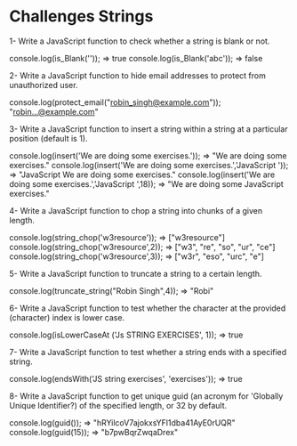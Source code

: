 # Challenges Strings

1- Write a JavaScript function to check whether a string is blank or not.

console.log(is_Blank('')); => true
console.log(is_Blank('abc')); => false


2- Write a JavaScript function to hide email addresses to protect from unauthorized user.

console.log(protect_email("robin_singh@example.com"));
"robin...@example.com"


3- Write a JavaScript function to insert a string within a string at a particular position (default is 1).

console.log(insert('We are doing some exercises.')); => "We are doing some exercises."
console.log(insert('We are doing some exercises.','JavaScript ')); => "JavaScript We are doing some exercises."
console.log(insert('We are doing some exercises.','JavaScript ',18)); => "We are doing some JavaScript exercises."


4- Write a JavaScript function to chop a string into chunks of a given length.

console.log(string_chop('w3resource')); => ["w3resource"]
console.log(string_chop('w3resource',2)); => ["w3", "re", "so", "ur", "ce"]
console.log(string_chop('w3resource',3)); => ["w3r", "eso", "urc", "e"]

5- Write a JavaScript function to truncate a string to a certain length.

console.log(truncate_string("Robin Singh",4)); => "Robi"

6- Write a JavaScript function to test whether the character at the provided (character) index is lower case.

console.log(isLowerCaseAt ('Js STRING EXERCISES', 1)); => true

7- Write a JavaScript function to test whether a string ends with a specified string.

console.log(endsWith('JS string exercises', 'exercises')); => true

8- Write a JavaScript function to get unique guid (an acronym for 'Globally Unique Identifier?) of the specified length, or 32 by default.

console.log(guid()); => "hRYilcoV7ajokxsYFl1dba41AyE0rUQR"
console.log(guid(15)); => "b7pwBqrZwqaDrex"
